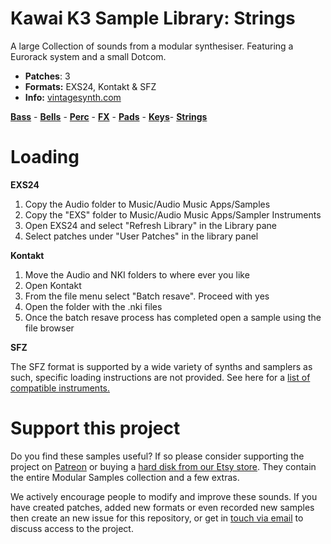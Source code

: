 # Kawai K3 Sample Library: Strings

A large Collection of sounds from a modular synthesiser. Featuring a Eurorack system and a small Dotcom.

-  **Patches**: 3
-   **Formats:** EXS24, Kontakt & SFZ
-   **Info:** [vintagesynth.com](http://www.vintagesynth.com/kawai/kawaik3.php)

 **[Bass](https://github.com/publicsamples/Kawai-K3-Bass)** - **[Bells](https://github.com/publicsamples/Kawai-K3-Bells)** -  **[Perc](https://github.com/publicsamples/Kawai-K3-Perc)** -  **[FX](https://github.com/publicsamples/Kawai-K3-FX)** -  **[Pads](https://github.com/publicsamples/Kawai-K3-Pad)** -  **[Keys](https://github.com/publicsamples/Kawai-K3-Keys)**-  **[Strings](https://github.com/publicsamples/Kawai-K3-Strings)**

# Loading

**EXS24**

1. Copy the Audio folder to Music/Audio Music Apps/Samples
2. Copy the "EXS" folder to Music/Audio Music Apps/Sampler Instruments
3. Open EXS24 and select "Refresh Library" in the Library pane
4. Select patches under "User Patches" in the library panel 

**Kontakt**

1. Move the Audio and NKI folders to where ever you like
2. Open Kontakt
3. From the file menu select "Batch resave". Proceed with yes
4. Open the folder with the .nki files 
5. Once the batch resave process has completed open a sample using the file browser

**SFZ**

The SFZ format is supported by a wide variety of synths and samplers as such, specific loading instructions are not provided. See here for a [list of compatible instruments.](https://sfzformat.com/software/players/) 

# Support this project

Do you find these samples useful? If so please consider supporting the project on [Patreon](https://www.patreon.com/bePatron?u=3947038) or buying a [hard disk from our Etsy store](https://www.etsy.com/uk/shop/ModularSamplesDisks?ref=simple-shop-header-name&listing_id=757501884). They contain the entire Modular Samples collection and a few extras.

We actively encourage people to modify and improve these sounds. If you have created patches, added new formats or even recorded new samples then create an new issue for this repository, or get in [touch via email](modularsamples@gmail.com) to discuss access to the project.
